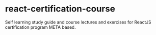 # react-certification-course
Self learning study guide and course lectures and exercises for ReactJS certification program META based. 
